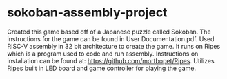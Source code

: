 # sokoban-assembly-project
Created this game based off of a Japanese puzzle called Sokoban.
The instructions for the game can be found in User Documentation.pdf.
Used RISC-V assembly in 32 bit architecture to create the game.
It runs on Ripes which is a program used to code and run assembly.
Instructions on installation can be found at: https://github.com/mortbopet/Ripes.
Utilizes Ripes built in LED board and game controller for playing the game.
